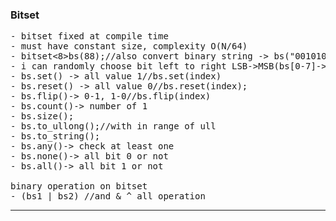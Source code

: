 ### Bitset

<pre>
- bitset fixed at compile time
- must have constant size, complexity O(N/64)
- bitset<8>bs(88);//also convert binary string -> bs("0010101")
- i can randomly choose bit left to right LSB->MSB(bs[0-7]->O(1)) like array
- bs.set() -> all value 1//bs.set(index)
- bs.reset() -> all value 0//bs.reset(index);
- bs.flip()-> 0-1, 1-0//bs.flip(index)
- bs.count()-> number of 1
- bs.size();
- bs.to_ullong();//with in range of ull
- bs.to_string();
- bs.any()-> check at least one
- bs.none()-> all bit 0 or not
- bs.all()-> all bit 1 or not

binary operation on bitset 
- (bs1 | bs2) //and & ^ all operation
</pre>

---
